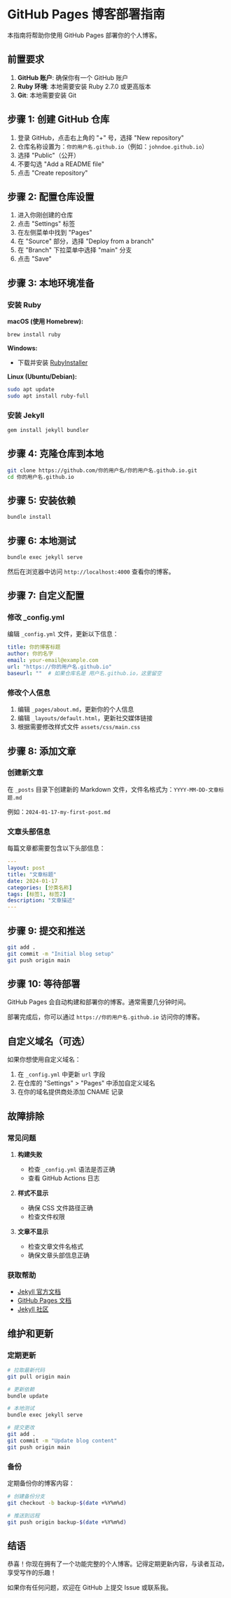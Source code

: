 # GitHub Pages 博客部署指南

本指南将帮助你使用 GitHub Pages 部署你的个人博客。

## 前置要求

1. **GitHub 账户**: 确保你有一个 GitHub 账户
2. **Ruby 环境**: 本地需要安装 Ruby 2.7.0 或更高版本
3. **Git**: 本地需要安装 Git

## 步骤 1: 创建 GitHub 仓库

1. 登录 GitHub，点击右上角的 "+" 号，选择 "New repository"
2. 仓库名称设置为：`你的用户名.github.io`（例如：`johndoe.github.io`）
3. 选择 "Public"（公开）
4. 不要勾选 "Add a README file"
5. 点击 "Create repository"

## 步骤 2: 配置仓库设置

1. 进入你刚创建的仓库
2. 点击 "Settings" 标签
3. 在左侧菜单中找到 "Pages"
4. 在 "Source" 部分，选择 "Deploy from a branch"
5. 在 "Branch" 下拉菜单中选择 "main" 分支
6. 点击 "Save"

## 步骤 3: 本地环境准备

### 安装 Ruby

**macOS (使用 Homebrew):**
```bash
brew install ruby
```

**Windows:**
- 下载并安装 [RubyInstaller](https://rubyinstaller.org/)

**Linux (Ubuntu/Debian):**
```bash
sudo apt update
sudo apt install ruby-full
```

### 安装 Jekyll

```bash
gem install jekyll bundler
```

## 步骤 4: 克隆仓库到本地

```bash
git clone https://github.com/你的用户名/你的用户名.github.io.git
cd 你的用户名.github.io
```

## 步骤 5: 安装依赖

```bash
bundle install
```

## 步骤 6: 本地测试

```bash
bundle exec jekyll serve
```

然后在浏览器中访问 `http://localhost:4000` 查看你的博客。

## 步骤 7: 自定义配置

### 修改 _config.yml

编辑 `_config.yml` 文件，更新以下信息：

```yaml
title: 你的博客标题
author: 你的名字
email: your-email@example.com
url: "https://你的用户名.github.io"
baseurl: ""  # 如果仓库名是 用户名.github.io，这里留空
```

### 修改个人信息

1. 编辑 `_pages/about.md`，更新你的个人信息
2. 编辑 `_layouts/default.html`，更新社交媒体链接
3. 根据需要修改样式文件 `assets/css/main.css`

## 步骤 8: 添加文章

### 创建新文章

在 `_posts` 目录下创建新的 Markdown 文件，文件名格式为：`YYYY-MM-DD-文章标题.md`

例如：`2024-01-17-my-first-post.md`

### 文章头部信息

每篇文章都需要包含以下头部信息：

```yaml
---
layout: post
title: "文章标题"
date: 2024-01-17
categories: [分类名称]
tags: [标签1, 标签2]
description: "文章描述"
---
```

## 步骤 9: 提交和推送

```bash
git add .
git commit -m "Initial blog setup"
git push origin main
```

## 步骤 10: 等待部署

GitHub Pages 会自动构建和部署你的博客。通常需要几分钟时间。

部署完成后，你可以通过 `https://你的用户名.github.io` 访问你的博客。

## 自定义域名（可选）

如果你想使用自定义域名：

1. 在 `_config.yml` 中更新 `url` 字段
2. 在仓库的 "Settings" > "Pages" 中添加自定义域名
3. 在你的域名提供商处添加 CNAME 记录

## 故障排除

### 常见问题

1. **构建失败**
   - 检查 `_config.yml` 语法是否正确
   - 查看 GitHub Actions 日志

2. **样式不显示**
   - 确保 CSS 文件路径正确
   - 检查文件权限

3. **文章不显示**
   - 检查文章文件名格式
   - 确保文章头部信息正确

### 获取帮助

- [Jekyll 官方文档](https://jekyllrb.com/docs/)
- [GitHub Pages 文档](https://pages.github.com/)
- [Jekyll 社区](https://talk.jekyllrb.com/)

## 维护和更新

### 定期更新

```bash
# 拉取最新代码
git pull origin main

# 更新依赖
bundle update

# 本地测试
bundle exec jekyll serve

# 提交更改
git add .
git commit -m "Update blog content"
git push origin main
```

### 备份

定期备份你的博客内容：

```bash
# 创建备份分支
git checkout -b backup-$(date +%Y%m%d)

# 推送到远程
git push origin backup-$(date +%Y%m%d)
```

## 结语

恭喜！你现在拥有了一个功能完整的个人博客。记得定期更新内容，与读者互动，享受写作的乐趣！

如果你有任何问题，欢迎在 GitHub 上提交 Issue 或联系我。 